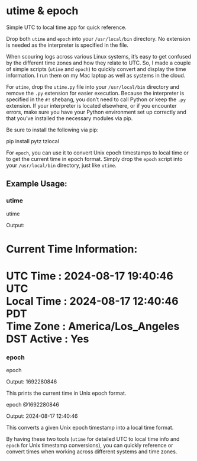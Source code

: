 # utime & epoch
Simple UTC to local time app for quick reference.

Drop both `utime` and `epoch` into your `/usr/local/bin` directory. No extension is needed as the interpreter is specified in the file.

When scouring logs across various Linux systems, it’s easy to get confused by the different time zones and how they relate to UTC. So, I made a couple of simple scripts (`utime` and `epoch`) to quickly convert and display the time information. I run them on my Mac laptop as well as systems in the cloud.

For `utime`, drop the `utime.py` file into your `/usr/local/bin` directory and remove the `.py` extension for easier execution. Because the interpreter is specified in the `#!` shebang, you don’t need to call Python or keep the `.py` extension. If your interpreter is located elsewhere, or if you encounter errors, make sure you have your Python environment set up correctly and that you’ve installed the necessary modules via pip.

Be sure to install the following via pip:

pip install pytz tzlocal

For `epoch`, you can use it to convert Unix epoch timestamps to local time or to get the current time in epoch format. Simply drop the `epoch` script into your `/usr/local/bin` directory, just like `utime`.

## Example Usage:

### utime

utime 

Output:

Current Time Information:  
==============================  
UTC Time     : 2024-08-17 19:40:46 UTC  
Local Time   : 2024-08-17 12:40:46 PDT  
Time Zone    : America/Los_Angeles  
DST Active   : Yes  
==============================

### epoch

epoch

Output:
1692280846

This prints the current time in Unix epoch format.

epoch @1692280846

Output:
2024-08-17 12:40:46

This converts a given Unix epoch timestamp into a local time format.

By having these two tools (`utime` for detailed UTC to local time info and `epoch` for Unix timestamp conversions), you can quickly reference or convert times when working across different systems and time zones.
